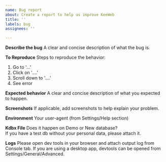 ```yaml
---
name: Bug report
about: Create a report to help us improve KeeWeb
title: ''
labels: bug
assignees: ''

---
```


**Describe the bug**
A clear and concise description of what the bug is.

**To Reproduce**
Steps to reproduce the behavior:
1. Go to '...'
2. Click on '....'
3. Scroll down to '....'
4. See error

**Expected behavior**
A clear and concise description of what you expected to happen.

**Screenshots**
If applicable, add screenshots to help explain your problem.

**Environment**
Your user-agent (from Settings/Help section)

**Kdbx File**
Does it happen on Demo or New database?  
If you have a test db without your personal data, please attach it.

**Logs**
Please open dev tools in your browser and attach output log from Console tab. If you are using a desktop app, devtools can be opened from Settings/General/Advanced.
